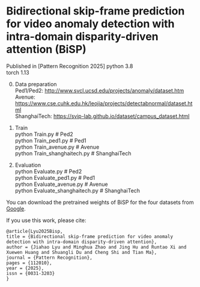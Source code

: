 # Bidirectional skip-frame prediction for video anomaly detection with intra-domain disparity-driven attention (BiSP)

Published in [Pattern Recognition 2025] 
python 3.8  
torch 1.13  

0. Data preparation      
Ped1/Ped2: http://www.svcl.ucsd.edu/projects/anomaly/dataset.htm  
Avenue: https://www.cse.cuhk.edu.hk/leojia/projects/detectabnormal/dataset.html  
ShanghaiTech: https://svip-lab.github.io/dataset/campus_dataset.html  

1. Train  
python Train.py # Ped2  
python Train_ped1.py # Ped1  
python Train_avenue.py # Avenue  
python Train_shanghaitech.py # ShanghaiTech  
  
3. Evaluation  
python Evaluate.py # Ped2  
python Evaluate_ped1.py # Ped1  
python Evaluate_avenue.py # Avenue  
python Evaluate_shanghaitech.py # ShanghaiTech  

You can download the pretrained weights of BiSP for the four datasets from [Google](https://drive.google.com/drive/folders/1Vcs2mryGiZmidjaQy1C0Elviv1ADzBru?usp=sharing).

If you use this work, please cite:
```
@article{Lyu2025Bisp,
title = {Bidirectional skip-frame prediction for video anomaly detection with intra-domain disparity-driven attention},
author = {Jiahao Lyu and Minghua Zhao and Jing Hu and Runtao Xi and Xuewen Huang and Shuangli Du and Cheng Shi and Tian Ma},
journal = {Pattern Recognition},
pages = {112010},
year = {2025},
issn = {0031-3203}
}
```
